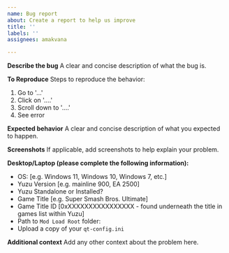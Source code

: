 ```yaml
---
name: Bug report
about: Create a report to help us improve
title: ''
labels: ''
assignees: amakvana

---
```


**Describe the bug**
A clear and concise description of what the bug is.

**To Reproduce**
Steps to reproduce the behavior:
1. Go to '...'
2. Click on '....'
3. Scroll down to '....'
4. See error

**Expected behavior**
A clear and concise description of what you expected to happen.

**Screenshots**
If applicable, add screenshots to help explain your problem.

**Desktop/Laptop (please complete the following information):**
 - OS: [e.g. Windows 11, Windows 10, Windows 7, etc.]
 - Yuzu Version [e.g. mainline 900, EA 2500]
 - Yuzu Standalone or Installed?
 - Game Title [e.g. Super Smash Bros. Ultimate]
 - Game Title ID [0xXXXXXXXXXXXXXXXX - found underneath the title in games list within Yuzu]
 - Path to `Mod Load Root` folder:
 - Upload a copy of your `qt-config.ini`

**Additional context**
Add any other context about the problem here.
